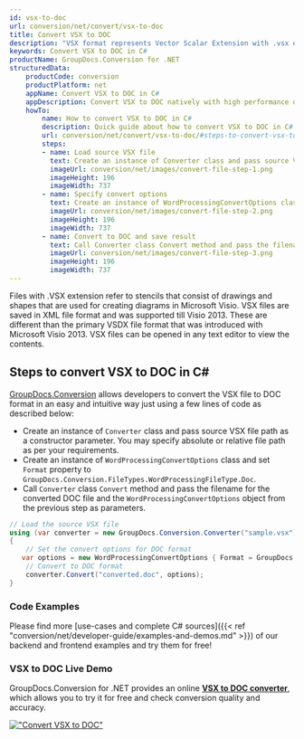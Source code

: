 ```yaml
---
id: vsx-to-doc
url: conversion/net/convert/vsx-to-doc
title: Convert VSX to DOC
description: "VSX format represents Vector Scalar Extension with .vsx extension. Learn how to convert VSX to DOC file programmatically in C# language using GroupDocs.Conversion for .NET library."
keywords: Convert VSX to DOC in C#
productName: GroupDocs.Conversion for .NET
structuredData:
    productCode: conversion
    productPlatform: net
    appName: Convert VSX to DOC in C#
    appDescription: Convert VSX to DOC natively with high performance using C# language and server side GroupDocs.Conversion for .NET APIs, without the use of any software like Microsoft or Open Office.
    howTo:
        name: How to convert VSX to DOC in C# 
        description: Quick guide about how to convert VSX to DOC in C# with high performance and accuracy.
        url: conversion/net/convert/vsx-to-doc/#steps-to-convert-vsx-to-doc-in-c
        steps:
        - name: Load source VSX file 
          text: Create an instance of Converter class and pass source VSX file path as a constructor parameter. You may specify absolute or relative file path as per your requirements. 
          imageUrl: conversion/net/images/convert-file-step-1.png
          imageHeight: 196
          imageWidth: 737
        - name: Specify convert options 
          text: Create an instance of WordProcessingConvertOptions class.
          imageUrl: conversion/net/images/convert-file-step-2.png
          imageHeight: 196
          imageWidth: 737
        - name: Convert to DOC and save result 
          text: Call Converter class Convert method and pass the filename for the converted HTML file and the WordProcessingConvertOptions object from the previous step as parameters.
          imageUrl: conversion/net/images/convert-file-step-3.png
          imageHeight: 196
          imageWidth: 737
---
```


Files with .VSX extension refer to stencils that consist of drawings and shapes that are used for creating diagrams in Microsoft Visio. VSX files are saved in XML file format and was supported till Visio 2013. These are different than the primary VSDX file format that was introduced with Microsoft Visio 2013. VSX files can be opened in any text editor to view the contents.

## Steps to convert VSX to DOC in C#

[GroupDocs.Conversion](https://products.groupdocs.com/conversion/net) allows developers to convert the VSX file to DOC format in an easy and intuitive way just using a few lines of code as described below:

* Create an instance of `Converter` class and pass source VSX file path as a constructor parameter. You may specify absolute or relative file path as per your requirements. 
* Create an instance of `WordProcessingConvertOptions` class and set `Format` property to `GroupDocs.Conversion.FileTypes.WordProcessingFileType.Doc`.
* Call `Converter` class `Convert` method and pass the filename for the converted DOC file and the `WordProcessingConvertOptions` object from the previous step as parameters.

```csharp
// Load the source VSX file
using (var converter = new GroupDocs.Conversion.Converter("sample.vsx"))
{
    // Set the convert options for DOC format
   var options = new WordProcessingConvertOptions { Format = GroupDocs.Conversion.FileTypes.WordProcessingFileType.Doc };
    // Convert to DOC format
    converter.Convert("converted.doc", options);
}
```

### Code Examples

Please find more [use-cases and complete C# sources]({{< ref "conversion/net/developer-guide/examples-and-demos.md" >}}) of our backend and frontend examples and try them for free!

### VSX to DOC Live Demo

GroupDocs.Conversion for .NET provides an online [**VSX to DOC converter**](https://products.groupdocs.app/conversion/vsx-to-doc), which allows you to try it for free and check conversion quality and accuracy.

[!["Convert VSX to DOC"](conversion/net/images/convert-to-doc/convert-vsx-to-doc.png)](https://products.groupdocs.app/conversion/vsx-to-doc)